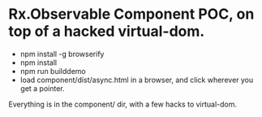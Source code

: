 # Rx.Observable Component POC, on top of a hacked virtual-dom.

* npm install -g browserify
* npm install
* npm run builddemo
* load component/dist/async.html in a browser, and click wherever you get a pointer.

Everything is in the component/ dir, with a few hacks to virtual-dom.